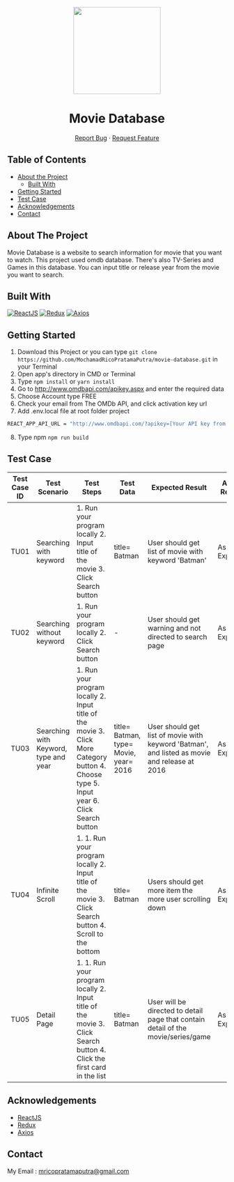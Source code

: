 <p align="center">
<image align="center" width="200" src='./src/asset/logogit.png' />
<h1 align='center'>Movie Database</h1>
</p>
<p align="center">
  <a href="https://github.com/MochamadRicoPratamaPutra/movie-database/issues">Report Bug</a>
  ·
  <a href="https://github.com/MochamadRicoPratamaPutra/movie-database/pulls">Request Feature</a>
</p>

<!-- TABLE OF CONTENTS -->
## Table of Contents

* [About the Project](#about-the-project)
  * [Built With](#built-with)
* [Getting Started](#getting-started)
* [Test Case](#test-case)
* [Acknowledgements](#acknowledgements)
* [Contact](#contact)

<!-- ABOUT THE PROJECT -->
## About The Project

Movie Database is a website to search information for movie that you want to watch. This project used omdb database. There's also TV-Series and Games in this database. You can input title or release year from the movie you want to search.

## Built With

[![ReactJS](https://img.shields.io/badge/React-17.0.2-blue)](https://reactjs.org/)
[![Redux](https://img.shields.io/badge/Redux-4.1.1-green)](https://redux.js.org/)
[![Axios](https://img.shields.io/badge/Axios-0.22.0-yellow)](https://axios-http.com/)

<!-- GETTING STARTED -->

## Getting Started

1. Download this Project or you can type `git clone https://github.com/MochamadRicoPratamaPutra/movie-database.git` in your Terminal
2. Open app's directory in CMD or Terminal
3. Type `npm install` or `yarn install`
4. Go to http://www.omdbapi.com/apikey.aspx and enter the required data
5. Choose Account type FREE
6. Check your email from The OMDb API, and click activation key url
7. Add .env.local file at root folder project

```sh
REACT_APP_API_URL = "http://www.omdbapi.com/?apikey=[Your API key from OMDb API email]"
```

8. Type npm `npm run build`

<!-- TEST CASE -->
## Test Case
| Test Case ID | Test Scenario | Test Steps | Test Data | Expected Result | Actual Results | Pass/Fail |
| --- | ----------- | ----------- | ----------- | ----------- | ----------- | ----------- |
| TU01 | Searching with keyword | 1. Run your program locally 2. Input title of the movie 3. Click Search button | title= Batman | User should get list of movie with keyword 'Batman' | As Expected | Pass
| TU02 | Searching without keyword | 1. Run your program locally 2. Click Search button | - | User should get warning and not directed to search page | As Expected | Pass
| TU03 | Searching with Keyword, type and year | 1. Run your program locally 2. Input title of the movie 3. Click More Category button 4. Choose type 5. Input year 6. Click Search button | title= Batman, type= Movie, year= 2016 | User should get list of movie with keyword 'Batman', and listed as movie and release at 2016 | As Expected | Pass
| TU04 | Infinite Scroll | 1. 1. Run your program locally 2. Input title of the movie 3. Click Search button 4. Scroll to the bottom |title= Batman | Users should get more item the more user scrolling down | As Expected | Pass
| TU05 | Detail Page | 1. 1. Run your program locally 2. Input title of the movie 3. Click Search button 4. Click the first card in the list |title= Batman| User will be directed to detail page that contain detail of the movie/series/game | As Expected | Pass

<!-- ACKNOWLEDGEMENTS -->
## Acknowledgements

- [ReactJS](https://reactjs.org/)
- [Redux](https://redux.js.org/)
- [Axios](https://axios-http.com/)

<!-- CONTACT -->
## Contact

My Email : mricopratamaputra@gmail.com